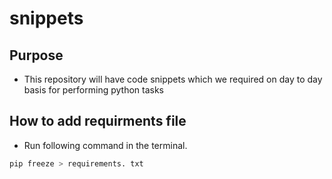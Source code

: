 # snippets

## Purpose

- This repository will have code snippets which we required on day to day basis for performing python tasks

## How to add requirments file

- Run following command in the terminal.

```python
pip freeze > requirements. txt
```
